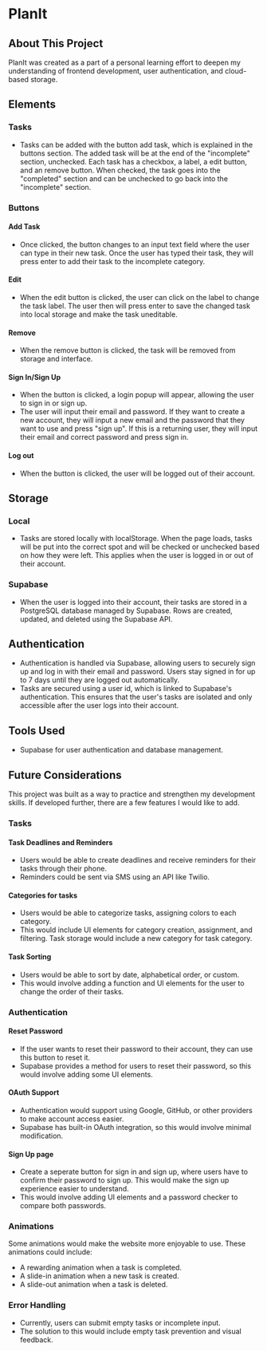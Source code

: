 # PlanIt 

## About This Project
PlanIt was created as a part of a personal learning effort to deepen my understanding of frontend development, user authentication, and cloud-based storage. 

## Elements
### Tasks
- Tasks can be added with the button add task, which is explained in the buttons section. The added task will be at the end of the "incomplete" section, unchecked. Each task has a checkbox, a label, a edit button, and an remove button. When checked, the task goes into the "completed" section and can be unchecked to go back into the "incomplete" section.
### Buttons
#### Add Task
- Once clicked, the button changes to an input text field where the user can type in their new task. Once the user has typed their task, they will press enter to add their task to the incomplete category. 
#### Edit
- When the edit button is clicked, the user can click on the label to change the task label. The user then will press enter to save the changed task into local storage and make the task uneditable. 
#### Remove
- When the remove button is clicked, the task will be removed from storage and interface.
#### Sign In/Sign Up
- When the button is clicked, a login popup will appear, allowing the user to sign in or sign up. 
- The user will input their email and password. If they want to create a new account, they will input a new email and the password that they want to use and press "sign up". If this is a returning user, they will input their email and correct password and press sign in. 
#### Log out
- When the button is clicked, the user will be logged out of their account. 

## Storage
### Local
- Tasks are stored locally with localStorage. When the page loads, tasks will be put into the correct spot and will be checked or unchecked based on how they were left. This applies when the user is logged in or out of their account. 
### Supabase
- When the user is logged into their account, their tasks are stored in a PostgreSQL database managed by Supabase. Rows are created, updated, and deleted using the Supabase API.

## Authentication
- Authentication is handled via Supabase, allowing users to securely sign up and log in with their email and password. Users stay signed in for up to 7 days until they are logged out automatically. 
- Tasks are secured using a user id, which is linked to Supabase's authentication. This ensures that the user's tasks are isolated and only accessible after the user logs into their account. 

## Tools Used
- Supabase for user authentication and database management. 

## Future Considerations
This project was built as a way to practice and strengthen my development skills. If developed further, there are a few features I would like to add.
### Tasks
#### Task Deadlines and Reminders
- Users would be able to create deadlines and receive reminders for their tasks through their phone. 
- Reminders could be sent via SMS using an API like Twilio.
#### Categories for tasks
- Users would be able to categorize tasks, assigning colors to each category.
- This would include UI elements for category creation, assignment, and filtering. Task storage would include a new category for task category.
#### Task Sorting
- Users would be able to sort by date, alphabetical order, or custom.
- This would involve adding a function and UI elements for the user to change the order of their tasks. 
### Authentication
#### Reset Password
- If the user wants to reset their password to their account, they can use this button to reset it.
- Supabase provides a method for users to reset their password, so this would involve adding some UI elements. 
#### OAuth Support
- Authentication would support using Google, GitHub, or other providers to make account access easier.
- Supabase has built-in OAuth integration, so this would involve minimal modification.
#### Sign Up page
- Create a seperate button for sign in and sign up, where users have to confirm their password to sign up. This would make the sign up experience easier to understand.
- This would involve adding UI elements and a password checker to compare both passwords. 
### Animations
Some animations would make the website more enjoyable to use. These animations could include:
- A rewarding animation when a task is completed.
- A slide-in animation when a new task is created.
- A slide-out animation when a task is deleted.
### Error Handling
- Currently, users can submit empty tasks or incomplete input.
- The solution to this would include empty task prevention and visual feedback.
